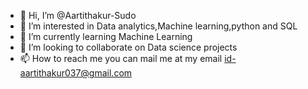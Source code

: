 - 👋 Hi, I’m @Aartithakur-Sudo
- 👀 I’m interested in Data analytics,Machine learning,python and SQL
- 🌱 I’m currently learning Machine Learning
- 💞️ I’m looking to collaborate on Data science projects
- 📫 How to reach me you can mail me at my email id-aartithakur037@gmail.com

<!---
Aartithakur-Sudo/Aartithakur-Sudo is a ✨ special ✨ repository because its `README.md` (this file) appears on your GitHub profile.
You can click the Preview link to take a look at your changes.
--->
